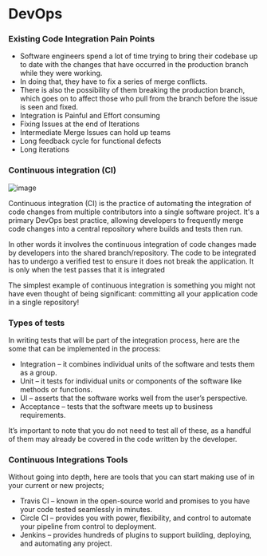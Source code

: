 # DevOps

### Existing Code Integration Pain Points

* Software engineers spend a lot of time trying to bring their codebase up to date with the changes that have occurred in the production branch while they were working.
* In doing that, they have to fix a series of merge conflicts.
* There is also the possibility of them breaking the production branch, which goes on to affect those who pull from the branch before the issue is seen and fixed.
* Integration is Painful and Effort consuming 
* Fixing Issues at the end of Iterations
* Intermediate Merge Issues can hold up teams
* Long feedback cycle for functional defects
* Long iterations


### Continuous integration (CI) 

![image](https://user-images.githubusercontent.com/11299574/133941051-d2a8901d-b7bb-453d-b0f3-ebcb080fe168.png)

Continuous integration (CI) is the practice of automating the integration of code changes from multiple contributors into a single software project. It's a primary DevOps best practice, allowing developers to frequently merge code changes into a central repository where builds and tests then run.

In other words it involves the continuous integration of code changes made by developers into the shared branch/repository. The code to be integrated has to undergo a verified test to ensure it does not break the application. It is only when the test passes that it is integrated

The simplest example of continuous integration is something you might not have even thought of being significant: committing all your application code in a single repository!

### Types of tests

In writing tests that will be part of the integration process, here are the some that can be implemented in the process:

* Integration – it combines individual units of the software and tests them as a group.
* Unit – it tests for individual units or components of the software like methods or functions.
* UI – asserts that the software works well from the user’s perspective.
* Acceptance – tests that the software meets up to business requirements.

It’s important to note that you do not need to test all of these, as a handful of them may already be covered in the code written by the developer.

### Continuous Integrations Tools

Without going into depth, here are tools that you can start making use of in your current or new projects;

* Travis CI – known in the open-source world and promises to you have your code tested seamlessly in minutes.
* Circle CI – provides you with power, flexibility, and control to automate your pipeline from control to deployment.
* Jenkins – provides hundreds of plugins to support building, deploying, and automating any project.

